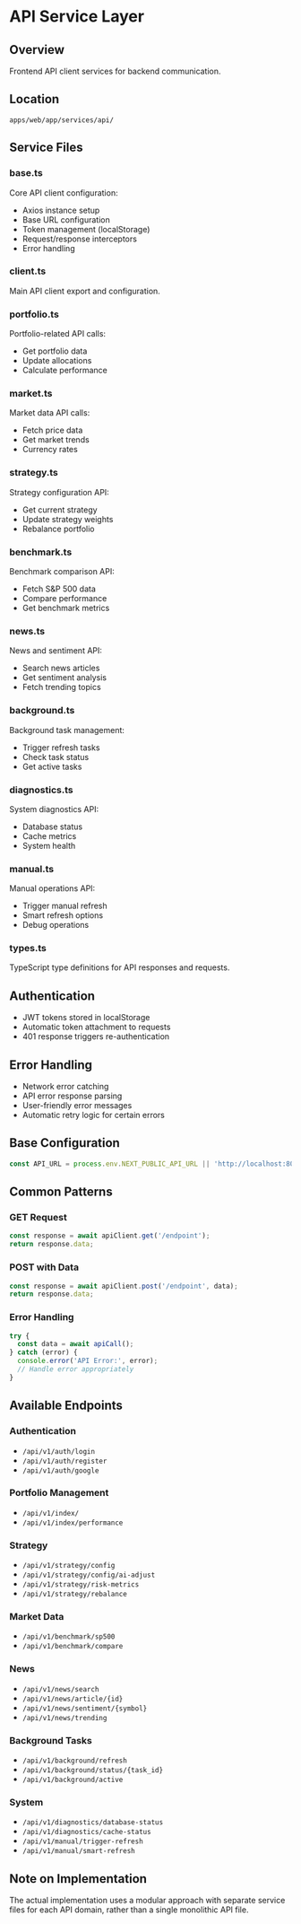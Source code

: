 # API Service Layer

## Overview
Frontend API client services for backend communication.

## Location
`apps/web/app/services/api/`

## Service Files

### base.ts
Core API client configuration:
- Axios instance setup
- Base URL configuration
- Token management (localStorage)
- Request/response interceptors
- Error handling

### client.ts
Main API client export and configuration.

### portfolio.ts
Portfolio-related API calls:
- Get portfolio data
- Update allocations
- Calculate performance

### market.ts  
Market data API calls:
- Fetch price data
- Get market trends
- Currency rates

### strategy.ts
Strategy configuration API:
- Get current strategy
- Update strategy weights
- Rebalance portfolio

### benchmark.ts
Benchmark comparison API:
- Fetch S&P 500 data
- Compare performance
- Get benchmark metrics

### news.ts
News and sentiment API:
- Search news articles
- Get sentiment analysis
- Fetch trending topics

### background.ts
Background task management:
- Trigger refresh tasks
- Check task status
- Get active tasks

### diagnostics.ts
System diagnostics API:
- Database status
- Cache metrics
- System health

### manual.ts
Manual operations API:
- Trigger manual refresh
- Smart refresh options
- Debug operations

### types.ts
TypeScript type definitions for API responses and requests.

## Authentication
- JWT tokens stored in localStorage
- Automatic token attachment to requests
- 401 response triggers re-authentication

## Error Handling
- Network error catching
- API error response parsing
- User-friendly error messages
- Automatic retry logic for certain errors

## Base Configuration
```typescript
const API_URL = process.env.NEXT_PUBLIC_API_URL || 'http://localhost:8000';
```

## Common Patterns

### GET Request
```typescript
const response = await apiClient.get('/endpoint');
return response.data;
```

### POST with Data
```typescript
const response = await apiClient.post('/endpoint', data);
return response.data;
```

### Error Handling
```typescript
try {
  const data = await apiCall();
} catch (error) {
  console.error('API Error:', error);
  // Handle error appropriately
}
```

## Available Endpoints

### Authentication
- `/api/v1/auth/login`
- `/api/v1/auth/register`
- `/api/v1/auth/google`

### Portfolio Management
- `/api/v1/index/`
- `/api/v1/index/performance`

### Strategy
- `/api/v1/strategy/config`
- `/api/v1/strategy/config/ai-adjust`
- `/api/v1/strategy/risk-metrics`
- `/api/v1/strategy/rebalance`

### Market Data
- `/api/v1/benchmark/sp500`
- `/api/v1/benchmark/compare`

### News
- `/api/v1/news/search`
- `/api/v1/news/article/{id}`
- `/api/v1/news/sentiment/{symbol}`
- `/api/v1/news/trending`

### Background Tasks
- `/api/v1/background/refresh`
- `/api/v1/background/status/{task_id}`
- `/api/v1/background/active`

### System
- `/api/v1/diagnostics/database-status`
- `/api/v1/diagnostics/cache-status`
- `/api/v1/manual/trigger-refresh`
- `/api/v1/manual/smart-refresh`

## Note on Implementation
The actual implementation uses a modular approach with separate service files for each API domain, rather than a single monolithic API file.